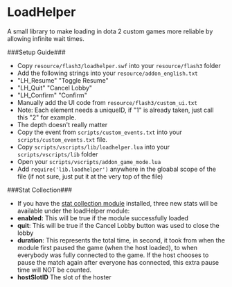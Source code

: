 LoadHelper
==========

A small library to make loading in dota 2 custom games more reliable by allowing infinite wait times.

###Setup Guide###
 - Copy `resource/flash3/loadhelper.swf` into your `resource/flash3` folder
 - Add the following strings into your `resource/addon_english.txt`
  - "LH_Resume"     "Toggle Resume"
  - "LH_Quit"       "Cancel Lobby"
  - "LH_Confirm"    "Confirm"
 - Manually add the UI code from `resource/flash3/custom_ui.txt`
  - Note: Each element needs a uniqueID, if "1" is already taken, just call this "2" for example.
  - The depth doesn't really matter
 - Copy the event from `scripts/custom_events.txt` into your `scripts/custom_events.txt` file.
 - Copy `scripts/vscripts/lib/loadhelper.lua` into your `scripts/vscripts/lib` folder
 - Open your `scripts/vscripts/addon_game_mode.lua`
  - Add `require('lib.loadhelper')` anywhere in the gloabal scope of the file (if not sure, just put it at the very top of the file)

###Stat Collection###
 - If you have the [stat collection module](http://getdotastats.com/#d2mods__guide) installed, three new stats will be available under the loadHelper module:
  - **enabled:** This will be true if the module successfully loaded
  - **quit**: This will be true if the Cancel Lobby button was used to close the lobby
  - **duration**: This represents the total time, in second, it took from when the module first paused the game (when the host loaded), to when everybody was fully connected to the game. If the host chooses to pause the match again after everyone has connected, this extra pause time will NOT be counted.
  - **hostSlotID** The slot of the hoster
